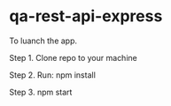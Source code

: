 # qa-rest-api-express

To luanch the app.

Step 1. Clone repo to your machine

Step 2. Run: npm install

Step 3. npm start

